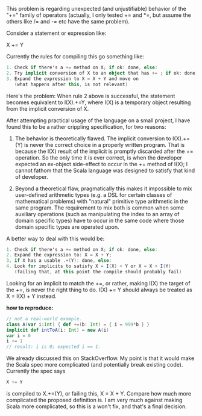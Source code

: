This problem is regarding unexpected (and unjustifiable) behavior of the "+=" family of operators (actually, I only tested += and *=, but assume the others like /= and -= etc have the same problem).

Consider a statement or expression like:

  X += Y

Currently the rules for compiling this go something like:
```scala
1. Check if there's a += method on X; if ok: done, else:
2. Try implicit conversion of X to an object that has += ; if ok: done, else:
3. Expand the expression to X = X + Y and move on
   (what happens after this, is not relevant)
```

Here's the problem: When rule 2 above is successful, the statement becomes equivalent to I(X).+=Y, where I(X) is a temporary object resulting from the implicit conversion of X.

After attempting practical usage of the language on a small project, I have found this to be a rather crippling specification, for two reasons:

1. The behavior is theoretically flawed. The implicit conversion to I(X).+=(Y) is never the correct choice in a properly written program. That is because the I(X) result of the implicit is promptly discarded after the += operation. So the only time it is ever correct, is when the developer expected an ex-object side-effect to occur in the += method of I(X); I cannot fathom that the Scala language was designed to satisfy that kind of developer.

2. Beyond a theoretical flaw, pragmatically this makes it impossible to mix user-defined arithmetic types (e.g. a DSL for certain classes of mathematical problems) with "natural" primitive type arithmetic in the same program. The requirement to mix both is common when some auxiliary operations (such as manipulating the index to an array of domain specific types) have to occur in the same code where those domain specific types are operated upon. 

A better way to deal with this would be:
```scala
1. Check if there's a += method on X; if ok: done, else:
2. Expand the expression to: X = X + Y; 
3, if X has a usable .+(Y): done, else:
4. Look for implicits to satisfy X = I(X) + Y or X = X + I(Y) 
   (failing that, at this point the compile should probably fail)
```

Looking for an implicit to match the +=, or rather, making I(X) the target of the +=, is never the right thing to do. I(X) += Y should always be treated as X = I(X) + Y instead.

**how to reproduce:**
```scala
// not a real-world example.
class A(var i:Int) { def +=(b: Int) = { i = 999*b } }
implicit def intToA(i: Int) = new A(i) 
var i = 0
i += 1
// result: i is 0; expected i == 1.
```
We already discussed this on StackOverflow. My point is that it would make the Scala spec more complicated (and potentially break existing code). Currently the spec says
```scala
X += Y
```
is compiled to X.+=(Y), or failing this, X = X + Y. Compare how much more complicated the proposed definition is. I am very much against making Scala more complicated, so this is a won't fix, and that's a final decision.
